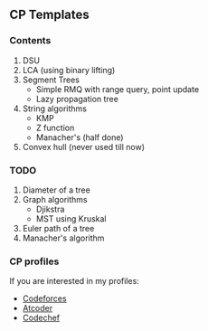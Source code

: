 ## CP Templates

### Contents

1. DSU
2. LCA (using binary lifting)
3. Segment Trees
    - Simple RMQ with range query, point update
    - Lazy propagation tree
4.  String algorithms
    - KMP
    - Z function
    - Manacher's (half done)
5. Convex hull (never used till now)


### TODO

1. Diameter of a tree
2. Graph algorithms
    - Djikstra
    - MST using Kruskal
3. Euler path of a tree
4. Manacher's algorithm
  
  
### CP profiles  
If you are interested in my profiles:
- [Codeforces](https://codeforces.com/profile/rakshith21mohan)
- [Atcoder](https://atcoder.jp/users/rakshith21mohan)
- [Codechef](https://www.codechef.com/users/rakshith21)